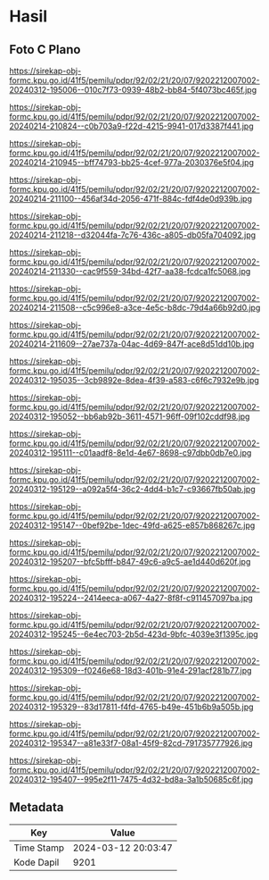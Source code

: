# Hasil

## Foto C Plano

https://sirekap-obj-formc.kpu.go.id/41f5/pemilu/pdpr/92/02/21/20/07/9202212007002-20240312-195006--010c7f73-0939-48b2-bb84-5f4073bc465f.jpg

https://sirekap-obj-formc.kpu.go.id/41f5/pemilu/pdpr/92/02/21/20/07/9202212007002-20240214-210824--c0b703a9-f22d-4215-9941-017d3387f441.jpg

https://sirekap-obj-formc.kpu.go.id/41f5/pemilu/pdpr/92/02/21/20/07/9202212007002-20240214-210945--bff74793-bb25-4cef-977a-2030376e5f04.jpg

https://sirekap-obj-formc.kpu.go.id/41f5/pemilu/pdpr/92/02/21/20/07/9202212007002-20240214-211100--456af34d-2056-471f-884c-fdf4de0d939b.jpg

https://sirekap-obj-formc.kpu.go.id/41f5/pemilu/pdpr/92/02/21/20/07/9202212007002-20240214-211218--d32044fa-7c76-436c-a805-db05fa704092.jpg

https://sirekap-obj-formc.kpu.go.id/41f5/pemilu/pdpr/92/02/21/20/07/9202212007002-20240214-211330--cac9f559-34bd-42f7-aa38-fcdca1fc5068.jpg

https://sirekap-obj-formc.kpu.go.id/41f5/pemilu/pdpr/92/02/21/20/07/9202212007002-20240214-211508--c5c996e8-a3ce-4e5c-b8dc-79d4a66b92d0.jpg

https://sirekap-obj-formc.kpu.go.id/41f5/pemilu/pdpr/92/02/21/20/07/9202212007002-20240214-211609--27ae737a-04ac-4d69-847f-ace8d51dd10b.jpg

https://sirekap-obj-formc.kpu.go.id/41f5/pemilu/pdpr/92/02/21/20/07/9202212007002-20240312-195035--3cb9892e-8dea-4f39-a583-c6f6c7932e9b.jpg

https://sirekap-obj-formc.kpu.go.id/41f5/pemilu/pdpr/92/02/21/20/07/9202212007002-20240312-195052--bb6ab92b-3611-4571-96ff-09f102cddf98.jpg

https://sirekap-obj-formc.kpu.go.id/41f5/pemilu/pdpr/92/02/21/20/07/9202212007002-20240312-195111--c01aadf8-8e1d-4e67-8698-c97dbb0db7e0.jpg

https://sirekap-obj-formc.kpu.go.id/41f5/pemilu/pdpr/92/02/21/20/07/9202212007002-20240312-195129--a092a5f4-36c2-4dd4-b1c7-c93667fb50ab.jpg

https://sirekap-obj-formc.kpu.go.id/41f5/pemilu/pdpr/92/02/21/20/07/9202212007002-20240312-195147--0bef92be-1dec-49fd-a625-e857b868267c.jpg

https://sirekap-obj-formc.kpu.go.id/41f5/pemilu/pdpr/92/02/21/20/07/9202212007002-20240312-195207--bfc5bfff-b847-49c6-a9c5-ae1d440d620f.jpg

https://sirekap-obj-formc.kpu.go.id/41f5/pemilu/pdpr/92/02/21/20/07/9202212007002-20240312-195224--2414eeca-a067-4a27-8f8f-c911457097ba.jpg

https://sirekap-obj-formc.kpu.go.id/41f5/pemilu/pdpr/92/02/21/20/07/9202212007002-20240312-195245--6e4ec703-2b5d-423d-9bfc-4039e3f1395c.jpg

https://sirekap-obj-formc.kpu.go.id/41f5/pemilu/pdpr/92/02/21/20/07/9202212007002-20240312-195309--f0246e68-18d3-401b-91e4-291acf281b77.jpg

https://sirekap-obj-formc.kpu.go.id/41f5/pemilu/pdpr/92/02/21/20/07/9202212007002-20240312-195329--83d17811-f4fd-4765-b49e-451b6b9a505b.jpg

https://sirekap-obj-formc.kpu.go.id/41f5/pemilu/pdpr/92/02/21/20/07/9202212007002-20240312-195347--a81e33f7-08a1-45f9-82cd-791735777926.jpg

https://sirekap-obj-formc.kpu.go.id/41f5/pemilu/pdpr/92/02/21/20/07/9202212007002-20240312-195407--995e2f11-7475-4d32-bd8a-3a1b50685c6f.jpg


## Metadata

| Key        | Value               |
| ---------- | ------------------- |
| Time Stamp | 2024-03-12 20:03:47 |
| Kode Dapil | 9201                |



